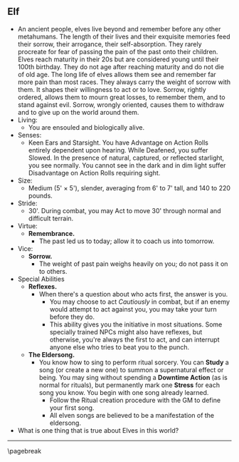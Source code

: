 ## Elf

* An ancient people, elves live beyond and remember before any other metahumans. The length of their lives and their exquisite memories feed their sorrow, their arrogance, their self-absorption. They rarely procreate for fear of passing the pain of the past onto their children. Elves reach maturity in their 20s but are considered young until their 100th birthday. They do not age after reaching maturity and do not die of old age. The long life of elves allows them see and remember far more pain than most races. They always carry the weight of sorrow with them. It shapes their willingness to act or to love. Sorrow, rightly ordered, allows them to mourn great losses, to remember them, and to stand against evil. Sorrow, wrongly oriented, causes them to withdraw and to give up on the world around them.
* Living:
    * You are ensouled and biologically alive.
* Senses:
    * Keen Ears and Starsight. You have Advantage on Action Rolls entirely dependent upon hearing. While Deafened, you suffer Slowed. In the presence of natural, captured, or reflected starlight, you see normally. You cannot see in the dark and in dim light suffer Disadvantage on Action Rolls requiring sight.
* Size:
    * Medium (5' × 5'), slender, averaging from 6' to 7' tall, and 140 to 220 pounds.
* Stride:
    * 30'. During combat, you may Act to move 30' through normal and difficult terrain.
* Virtue:
    * **Remembrance.**
        * The past led us to today; allow it to coach us into tomorrow.
* Vice:
    * **Sorrow.**
        * The weight of past pain weighs heavily on you; do not pass it on to others.
* Special Abilities
    * **Reflexes.**
        * When there's a question about who acts first, the answer is you.
            * You may choose to act *Cautiously* in combat, but if an enemy would attempt to act against you, you may take your turn before they do.
            * This ability gives you the initiative in most situations. Some specially trained NPCs might also have reflexes, but otherwise, you're always the first to act, and can interrupt anyone else who tries to beat you to the punch.
    * **The Eldersong.**
        * You know how to sing to perform ritual sorcery. You can **Study** a song (or create a new one) to summon a supernatural effect or being. You may sing without spending a **Downtime Action** (as is normal for rituals), but permanently mark one **Stress** for each song you know. You begin with one song already learned.
            * Follow the Ritual creation procedure with the GM to define your first song.
            * All elven songs are believed to be a manifestation of the eldersong.
* What is one thing that is true about Elves in this world?

* * * * * * * * * * * * * * * * * * * * * * * * * * * * * * * * * * * * * * * *

\pagebreak

